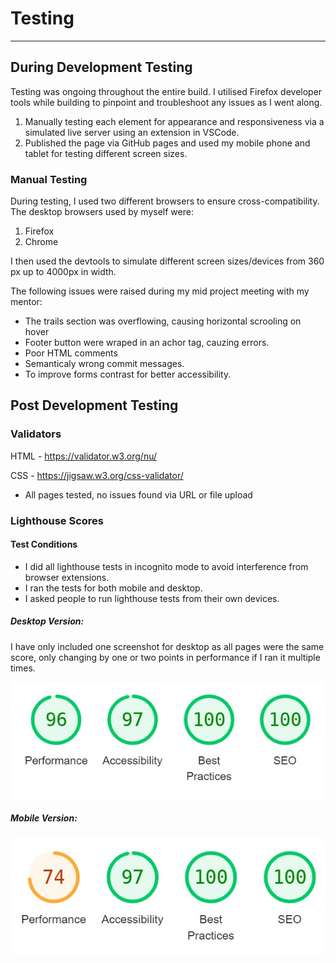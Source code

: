 # Testing
---
## During Development Testing

Testing was ongoing throughout the entire build. I utilised Firefox developer tools while building to pinpoint and troubleshoot any issues as I went along.
 1. Manually testing each element for appearance and responsiveness via a simulated live server using an extension in VSCode.
 2. Published the page via GitHub pages and used my mobile phone and tablet for testing different screen sizes.
### Manual Testing
During testing, I used two different browsers to ensure cross-compatibility. The desktop browsers used by myself were:
 1. Firefox
 1. Chrome

I then used the devtools to simulate different screen sizes/devices from 360 px up to 4000px in width.

The following issues were raised during my mid project meeting with my mentor:

* The trails section was overflowing, causing horizontal scrooling on hover
* Footer button were wraped in an achor tag, cauzing errors.
* Poor HTML comments
* Semanticaly wrong commit messages.
* To improve forms contrast for better accessibility.

## Post Development Testing

### Validators

HTML - https://validator.w3.org/nu/

CSS - https://jigsaw.w3.org/css-validator/
 - All pages tested, no issues found via URL or file upload

### Lighthouse Scores 
#### Test Conditions 
 - I did all lighthouse tests in incognito mode to avoid interference from browser extensions.
 - I ran the tests for both mobile and desktop.
 - I asked people to run lighthouse tests from their own devices.
##### Desktop Version:
I have only included one screenshot for desktop as all pages were the same score, only changing by one or two points in performance if I ran it multiple times.

![alt text](documentation/lhdesktop.jpg "lighthouse scores")
##### Mobile Version:
![alt text](documentation/lhmobile.jpg "lighthouse scores")

